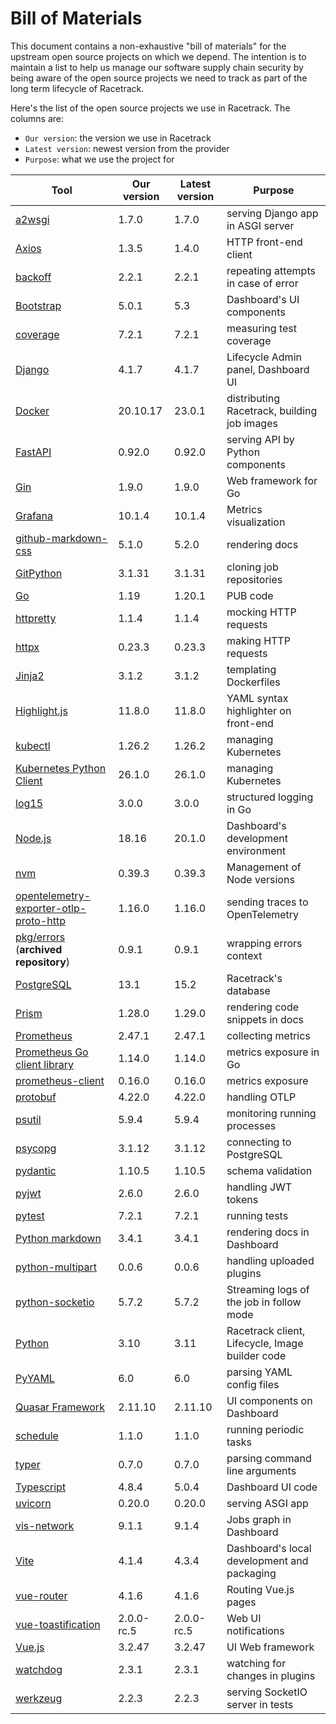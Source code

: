 # Bill of Materials
This document contains a non-exhaustive "bill of materials" for the upstream
open source projects on which we depend. The intention is to maintain a list to
help us manage our software supply chain security by being aware of the open
source projects we need to track as part of the long term lifecycle of
Racetrack.

Here's the list of the open source projects we use in Racetrack.
The columns are:

- `Our version`: the version we use in Racetrack
- `Latest version`: newest version from the provider
- `Purpose`: what we use the project for

| Tool                                                                                                       | Our version | Latest version | Purpose                                         |
|------------------------------------------------------------------------------------------------------------|-------------|----------------|-------------------------------------------------|
| [a2wsgi](https://pypi.org/project/a2wsgi/)                                                                 | 1.7.0       | 1.7.0          | serving Django app in ASGI server               |
| [Axios](https://github.com/axios/axios)                                                                    | 1.3.5       | 1.4.0          | HTTP front-end client                           |
| [backoff](https://pypi.org/project/backoff/)                                                               | 2.2.1       | 2.2.1          | repeating attempts in case of error             |
| [Bootstrap](https://getbootstrap.com/docs/versions/)                                                       | 5.0.1       | 5.3            | Dashboard's UI components                       |
| [coverage](https://pypi.org/project/coverage/)                                                             | 7.2.1       | 7.2.1          | measuring test coverage                         |
| [Django](https://pypi.org/project/Django)                                                                  | 4.1.7       | 4.1.7          | Lifecycle Admin panel, Dashboard UI             |
| [Docker](https://docs.docker.com/engine/release-notes/)                                                    | 20.10.17    | 23.0.1         | distributing Racetrack, building job images     |
| [FastAPI](https://github.com/tiangolo/fastapi)                                                             | 0.92.0      | 0.92.0         | serving API by Python components                |
| [Gin](https://github.com/gin-gonic/gin)                                                                    | 1.9.0       | 1.9.0          | Web framework for Go                            |
| [Grafana](https://github.com/grafana/grafana)                                                              | 10.1.4      | 10.1.4         | Metrics visualization                           |
| [github-markdown-css](https://github.com/sindresorhus/github-markdown-css)                                 | 5.1.0       | 5.2.0          | rendering docs                                  |
| [GitPython](https://pypi.org/project/GitPython/)                                                           | 3.1.31      | 3.1.31         | cloning job repositories                        |
| [Go](https://go.dev/dl/)                                                                                   | 1.19        | 1.20.1         | PUB code                                        |
| [httpretty](https://pypi.org/project/httpretty/)                                                           | 1.1.4       | 1.1.4          | mocking HTTP requests                           |
| [httpx](https://pypi.org/project/httpx/)                                                                   | 0.23.3      | 0.23.3         | making HTTP requests                            |
| [Jinja2](https://pypi.org/project/Jinja2/)                                                                 | 3.1.2       | 3.1.2          | templating Dockerfiles                          |
| [Highlight.js](https://github.com/highlightjs/highlight.js)                                                | 11.8.0      | 11.8.0         | YAML syntax highlighter on front-end            |
| [kubectl](https://github.com/kubernetes/kubectl)                                                           | 1.26.2      | 1.26.2         | managing Kubernetes                             |
| [Kubernetes Python Client](https://pypi.org/project/kubernetes/)                                           | 26.1.0      | 26.1.0         | managing Kubernetes                             |
| [log15](https://github.com/inconshreveable/log15)                                                          | 3.0.0       | 3.0.0          | structured logging in Go                        | 
| [Node.js](https://github.com/nodejs/node)                                                                  | 18.16       | 20.1.0         | Dashboard's development environment             |
| [nvm](https://github.com/nvm-sh/nvm)                                                                       | 0.39.3      | 0.39.3         | Management of Node versions                     |
| [opentelemetry-exporter-otlp-proto-http](https://pypi.org/project/opentelemetry-exporter-otlp-proto-http/) | 1.16.0      | 1.16.0         | sending traces to OpenTelemetry                 |
| [pkg/errors](https://github.com/pkg/errors) (**archived repository**)                                      | 0.9.1       | 0.9.1          | wrapping errors context                         | 
| [PostgreSQL](https://www.postgresql.org/docs/release/)                                                     | 13.1        | 15.2           | Racetrack's database                            |
| [Prism](https://github.com/PrismJS/prism/)                                                                 | 1.28.0      | 1.29.0         | rendering code snippets in docs                 |
| [Prometheus](https://github.com/prometheus/prometheus)                                                     | 2.47.1      | 2.47.1         | collecting metrics                              |
| [Prometheus Go client library](https://github.com/prometheus/client_golang)                                | 1.14.0      | 1.14.0         | metrics exposure in Go                          |
| [prometheus-client](https://pypi.org/project/prometheus-client/)                                           | 0.16.0      | 0.16.0         | metrics exposure                                |
| [protobuf](https://pypi.org/project/protobuf/)                                                             | 4.22.0      | 4.22.0         | handling OTLP                                   |
| [psutil](https://pypi.org/project/psutil/)                                                                 | 5.9.4       | 5.9.4          | monitoring running processes                    |
| [psycopg](https://pypi.org/project/psycopg)                                                                | 3.1.12      | 3.1.12         | connecting to PostgreSQL                        |
| [pydantic](https://pypi.org/project/pydantic/)                                                             | 1.10.5      | 1.10.5         | schema validation                               |
| [pyjwt](https://pypi.org/project/PyJWT/)                                                                   | 2.6.0       | 2.6.0          | handling JWT tokens                             |
| [pytest](https://pypi.org/project/pytest/)                                                                 | 7.2.1       | 7.2.1          | running tests                                   |
| [Python markdown](https://pypi.org/project/Markdown/)                                                      | 3.4.1       | 3.4.1          | rendering docs in Dashboard                     |
| [python-multipart](https://pypi.org/project/python-multipart/)                                             | 0.0.6       | 0.0.6          | handling uploaded plugins                       |
| [python-socketio](https://pypi.org/project/python-socketio/)                                               | 5.7.2       | 5.7.2          | Streaming logs of the job in follow mode        |
| [Python](https://www.python.org/downloads/)                                                                | 3.10        | 3.11           | Racetrack client, Lifecycle, Image builder code |
| [PyYAML](https://pypi.org/project/PyYAML/)                                                                 | 6.0         | 6.0            | parsing YAML config files                       |
| [Quasar Framework](https://github.com/quasarframework/quasar)                                              | 2.11.10     | 2.11.10        | UI components on Dashboard                      |
| [schedule](https://pypi.org/project/schedule/)                                                             | 1.1.0       | 1.1.0          | running periodic tasks                          |
| [typer](https://pypi.org/project/typer/)                                                                   | 0.7.0       | 0.7.0          | parsing command line arguments                  |
| [Typescript](https://github.com/microsoft/TypeScript)                                                      | 4.8.4       | 5.0.4          | Dashboard UI code                               |
| [uvicorn](https://pypi.org/project/uvicorn/)                                                               | 0.20.0      | 0.20.0         | serving ASGI app                                |
| [vis-network](https://github.com/visjs/vis-network)                                                        | 9.1.1       | 9.1.4          | Jobs graph in Dashboard                         |
| [Vite](https://github.com/vitejs/vite)                                                                     | 4.1.4       | 4.3.4          | Dashboard's local development and packaging     |
| [vue-router](https://github.com/vuejs/router)                                                              | 4.1.6       | 4.1.6          | Routing Vue.js pages                            |
| [vue-toastification](https://github.com/Maronato/vue-toastification)                                       | 2.0.0-rc.5  | 2.0.0-rc.5     | Web UI notifications                            |
| [Vue.js](https://github.com/vuejs/core)                                                                    | 3.2.47      | 3.2.47         | UI Web framework                                |
| [watchdog](https://pypi.org/project/watchdog/)                                                             | 2.3.1       | 2.3.1          | watching for changes in plugins                 |
| [werkzeug](https://pypi.org/project/Werkzeug/)                                                             | 2.2.3       | 2.2.3          | serving SocketIO server in tests                |
